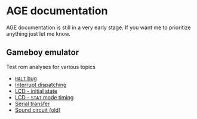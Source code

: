 # AGE documentation

AGE documentation is still in a very early stage.
If you want me to prioritize anything just let me know.


## Gameboy emulator

Test rom analyses for various topics

* [`HALT` bug](gameboy/halt-bug.md)
* [Interrupt dispatching](gameboy/interrupt-dispatch.md)
* [LCD - initial state](gameboy/lcd-init.md)
* [LCD - `STAT` mode timing](gameboy/lcd-stat-mode-timing.md)
* [Serial transfer](gameboy/serial.md)
* [Sound circuit (old)](gameboy/sound.md)
